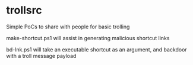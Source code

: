 # trollsrc
Simple PoCs to share with people for basic trolling

make-shortcut.ps1 will assist in generating malicious shortcut links

bd-lnk.ps1 will take an executable shortcut as an argument, and backdoor with a troll message payload
